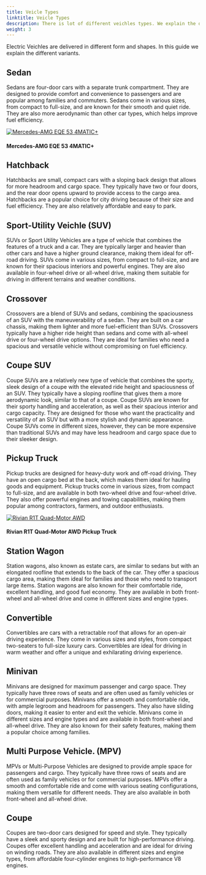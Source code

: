 ```yaml
---
title: Veicle Types
linktitle: Veicle Types
description: There is lot of different veichles types. We explain the difference.
weight: 3
---
```

<!-- markdownlint-disable MD033 -->

Electric Veichles are delivered in different form and shapes. In this guide we explain the different variants. 

## Sedan

Sedans are four-door cars with a separate trunk compartment. They are designed to provide comfort and convenience to passengers and are popular among families and commuters. Sedans come in various sizes, from compact to full-size, and are known for their smooth and quiet ride. They are also more aerodynamic than other car types, which helps improve fuel efficiency.

<figur>
    <a href="https://media.evkx.net/multimedia/models/mercedes/eqe/eqe_53_4maticplus/main_1.jpg">
    <img src="https://media.evkx.net/multimedia/models/mercedes/eqe/eqe_53_4maticplus/main_1_st.jpg" alt="Mercedes-AMG EQE 53 4MATIC+" title="Mercedes-AMG EQE 53 4MATIC+"></a>
    <figcaption><h4>Mercedes-AMG EQE 53 4MATIC+</h4></figcaption>
</figur>

## Hatchback

Hatchbacks are small, compact cars with a sloping back design that allows for more headroom and cargo space. They typically have two or four doors, and the rear door opens upward to provide access to the cargo area. Hatchbacks are a popular choice for city driving because of their size and fuel efficiency. They are also relatively affordable and easy to park.

## Sport-Utility Veichle (SUV)

SUVs or Sport Utility Vehicles are a type of vehicle that combines the features of a truck and a car. They are typically larger and heavier than other cars and have a higher ground clearance, making them ideal for off-road driving. SUVs come in various sizes, from compact to full-size, and are known for their spacious interiors and powerful engines. They are also available in four-wheel drive or all-wheel drive, making them suitable for driving in different terrains and weather conditions.

## Crossover

Crossovers are a blend of SUVs and sedans, combining the spaciousness of an SUV with the maneuverability of a sedan. They are built on a car chassis, making them lighter and more fuel-efficient than SUVs. Crossovers typically have a higher ride height than sedans and come with all-wheel drive or four-wheel drive options. They are ideal for families who need a spacious and versatile vehicle without compromising on fuel efficiency.

## Coupe SUV

Coupe SUVs are a relatively new type of vehicle that combines the sporty, sleek design of a coupe with the elevated ride height and spaciousness of an SUV. They typically have a sloping roofline that gives them a more aerodynamic look, similar to that of a coupe. Coupe SUVs are known for their sporty handling and acceleration, as well as their spacious interior and cargo capacity. They are designed for those who want the practicality and versatility of an SUV but with a more stylish and dynamic appearance. Coupe SUVs come in different sizes, however, they can be more expensive than traditional SUVs and may have less headroom and cargo space due to their sleeker design.

## Pickup Truck

Pickup trucks are designed for heavy-duty work and off-road driving. They have an open cargo bed at the back, which makes them ideal for hauling goods and equipment. Pickup trucks come in various sizes, from compact to full-size, and are available in both two-wheel drive and four-wheel drive. They also offer powerful engines and towing capabilities, making them popular among contractors, farmers, and outdoor enthusiasts.

<figur>
<a href="https://media.evkx.net/multimedia/models/rivian/r1/r1t_quad-motor_awd/main_1.jpg">
<img src="https://media.evkx.net/multimedia/models/rivian/r1/r1t_quad-motor_awd/main_1_st.jpg" alt="Rivian R1T Quad-Motor AWD" title="Rivian R1T Quad-Motor AWD">
</a>
<figcaption><h4>Rivian R1T Quad-Motor AWD Pickup Truck</h4></figcaption></figur>


## Station Wagon

Station wagons, also known as estate cars, are similar to sedans but with an elongated roofline that extends to the back of the car. They offer a spacious cargo area, making them ideal for families and those who need to transport large items. Station wagons are also known for their comfortable ride, excellent handling, and good fuel economy. They are available in both front-wheel and all-wheel drive and come in different sizes and engine types.

## Convertible

Convertibles are cars with a retractable roof that allows for an open-air driving experience. They come in various sizes and styles, from compact two-seaters to full-size luxury cars. Convertibles are ideal for driving in warm weather and offer a unique and exhilarating driving experience. 

## Minivan

Minivans are designed for maximum passenger and cargo space. They typically have three rows of seats and are often used as family vehicles or for commercial purposes. Minivans offer a smooth and comfortable ride, with ample legroom and headroom for passengers. They also have sliding doors, making it easier to enter and exit the vehicle. Minivans come in different sizes and engine types and are available in both front-wheel and all-wheel drive. They are also known for their safety features, making them a popular choice among families.

## Multi Purpose Vehicle. (MPV)

MPVs or Multi-Purpose Vehicles are designed to provide ample space for passengers and cargo. They typically have three rows of seats and are often used as family vehicles or for commercial purposes. MPVs offer a smooth and comfortable ride and come with various seating configurations, making them versatile for different needs. They are also available in both front-wheel and all-wheel drive.

## Coupe

Coupes are two-door cars designed for speed and style. They typically have a sleek and sporty design and are built for high-performance driving. Coupes offer excellent handling and acceleration and are ideal for driving on winding roads. They are also available in different sizes and engine types, from affordable four-cylinder engines to high-performance V8 engines.